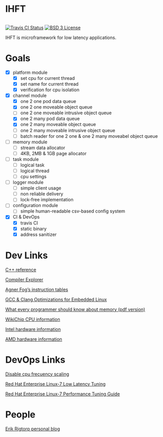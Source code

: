 # IHFT

<span style="display: inline-block;">

[![Travis CI Status](https://travis-ci.org/proydakov/ihft.svg?branch=master)](https://travis-ci.org/proydakov/ihft)
[![BSD 3 License](https://img.shields.io/badge/license-MIT-blue.svg)](https://github.com/proydakov/ihft/blob/master/LICENSE)
</span>

IHFT is microframework for low latency applications.

# Goals

- [x] platform module
  - [x] set cpu for current thread
  - [x] set name for current thread
  - [x] verification for cpu isolation
- [x] channel module
  - [x] one 2 one pod data queue
  - [x] one 2 one moveable object queue
  - [ ] one 2 one moveable intrusive object queue 
  - [x] one 2 many pod data queue
  - [x] one 2 many moveable object queue
  - [ ] one 2 many moveable intrusive object queue
  - [ ] batch reader for one 2 one & one 2 many moveabel object queue
- [ ] memory module
  - [ ] stream data allocator
  - [ ] 4KB, 2MB & 1GB page allocator
- [ ] task module
  - [ ] logical task
  - [ ] logical thread
  - [ ] cpu settings
- [ ] logger module
  - [ ] simple client usage
  - [ ] non reliable delivery
  - [ ] lock-free implementation
- [ ] configuration module
  - [ ] simple human-readable csv-based config system
- [x] CI & DevOps
  - [x] travis CI
  - [x] static binary
  - [x] address sanitizer

# Dev Links

[C++ reference](https://en.cppreference.com/w/)

[Compiler Explorer](https://godbolt.org)

[Agner Fog’s instruction tables](https://agner.org/optimize/instruction_tables.pdf)

[GCC & Clang Optimizations for Embedded Linux](https://www.linuxsecrets.com/elinux-wiki/images/2/22/GCC_Clang_Optimizations_for_Embedded_Linux.pdf)

[What every programmer should know about memory (pdf version)](https://people.freebsd.org/~lstewart/articles/cpumemory.pdf)

[WikiChip CPU information](https://en.wikichip.org/wiki/WikiChip:welcome)

[Intel hardware information](https://ark.intel.com)

[AMD hardware information](https://www.amd.com/ru/products/epyc-server)

# DevOps Links

[Disable cpu frecuency scaling](https://nixcp.com/disable-cpu-frecuency-scaling/)

[Red Hat Enterprise Linux-7 Low Latency Tuning](https://access.redhat.com/sites/default/files/attachments/201501-perf-brief-low-latency-tuning-rhel7-v2.1.pdf)

[Red Hat Enterprise Linux-7 Performance Tuning Guide](https://access.redhat.com/documentation/en-us/red_hat_enterprise_linux/7/pdf/performance_tuning_guide/Red_Hat_Enterprise_Linux-7-Performance_Tuning_Guide-en-US.pdf)

# People

[Erik Rigtorp personal blog](ttps://rigtorp.se)

